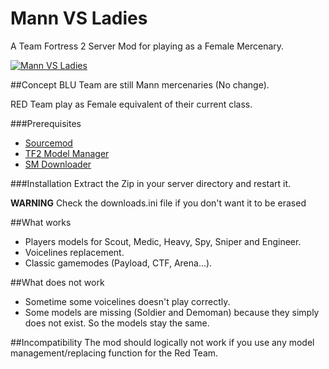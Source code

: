# Mann VS Ladies
A Team Fortress 2 Server Mod for playing as a Female Mercenary.

[![Mann VS Ladies](https://img.youtube.com/vi/wBzeDK8_gHo/0.jpg)](https://www.youtube.com/watch?v=wBzeDK8_gHo)

##Concept
BLU Team are still Mann mercenaries (No change).

RED Team play as Female equivalent of their current class.

###Prerequisites
- [Sourcemod](https://www.sourcemod.net/)
- [TF2 Model Manager](https://forums.alliedmods.net/showthread.php?t=164630)
- [SM Downloader](https://forums.alliedmods.net/showthread.php?t=69005)

###Installation
Extract the Zip in your server directory and restart it.

**WARNING** Check the downloads.ini file if you don't want it to be erased

##What works
- Players models for Scout, Medic, Heavy, Spy, Sniper and Engineer.
- Voicelines replacement.
- Classic gamemodes (Payload, CTF, Arena...).

##What does not work
- Sometime some voicelines doesn't play correctly.
- Some models are missing (Soldier and Demoman) because they simply does not exist. So the models stay the same.

##Incompatibility
The mod should logically not work if you use any model management/replacing function for the Red Team.
